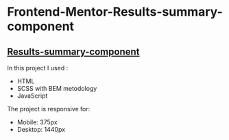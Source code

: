 # Frontend-Mentor-Results-summary-component
## [Results-summary-component](https://michalbobka.github.io/Frontend-Mentor-results-summary-components/)
In this project I used :
- HTML
- SCSS with BEM metodology
- JavaScript

The project is responsive for:
- Mobile: 375px
- Desktop: 1440px